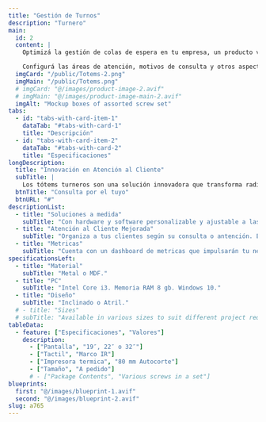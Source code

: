 ```yaml
---
title: "Gestión de Turnos"
description: "Turnero"
main:
  id: 2
  content: |
    Optimizá la gestión de colas de espera en tu empresa, un producto versátil y de fácil instalación diseñado para adaptarse a tus necesidades.

    Configurá las áreas de atención, motivos de consulta y otros aspectos según tus requerimientos. Su diseño simple y estético ofrece una experiencia confortable para los usuarios.
  imgCard: "/public/Totems-2.png"
  imgMain: "/public/Totems.png"
  # imgCard: "@/images/product-image-2.avif"
  # imgMain: "@/images/product-image-main-2.avif"
  imgAlt: "Mockup boxes of assorted screw set"
tabs:
  - id: "tabs-with-card-item-1"
    dataTab: "#tabs-with-card-1"
    title: "Descripción"
  - id: "tabs-with-card-item-2"
    dataTab: "#tabs-with-card-2"
    title: "Especificaciones"
longDescription:
  title: "Innovación en Atención al Cliente"
  subTitle: |
    Los tótems turneros son una solución innovadora que transforma radicalmente la manera en que las empresas gestionan las colas y los turnos de atención al cliente.
  btnTitle: "Consulta por el tuyo"
  btnURL: "#"
descriptionList:
  - title: "Soluciones a medida"
    subTitle: "Con hardware y software personalizable y ajustable a las necesidades de tu rubro y negocio."
  - title: "Atención al Cliente Mejorada"
    subTitle: "Organiza a tus clientes según su consulta o antención. Elimina tiempos muertos, brindando flujo comercial agil y eficiente."
  - title: "Metricas"
    subTitle: "Cuenta con un dashboard de metricas que impulsarán tu negocio."
specificationsLeft:
  - title: "Material"
    subTitle: "Metal o MDF."
  - title: "PC"
    subTitle: "Intel Core i3. Memoria RAM 8 gb. Windows 10."
  - title: "Diseño"
    subTitle: "Inclinado o Atril."
  # - title: "Sizes"
  # subTitle: "Available in various sizes to suit different project requirements, ensuring compatibility and versatility."
tableData:
  - feature: ["Especificaciones", "Valores"]
    description:
      - ["Pantalla", "19″, 22″ o 32″"]
      - ["Tactil", "Marco IR"]
      - ["Impresora termica", "80 mm Autocorte"]
      - ["Tamaño", "A pedido"]
      # - ["Package Contents", "Various screws in a set"]
blueprints:
  first: "@/images/blueprint-1.avif"
  second: "@/images/blueprint-2.avif"
slug: a765
---
```

